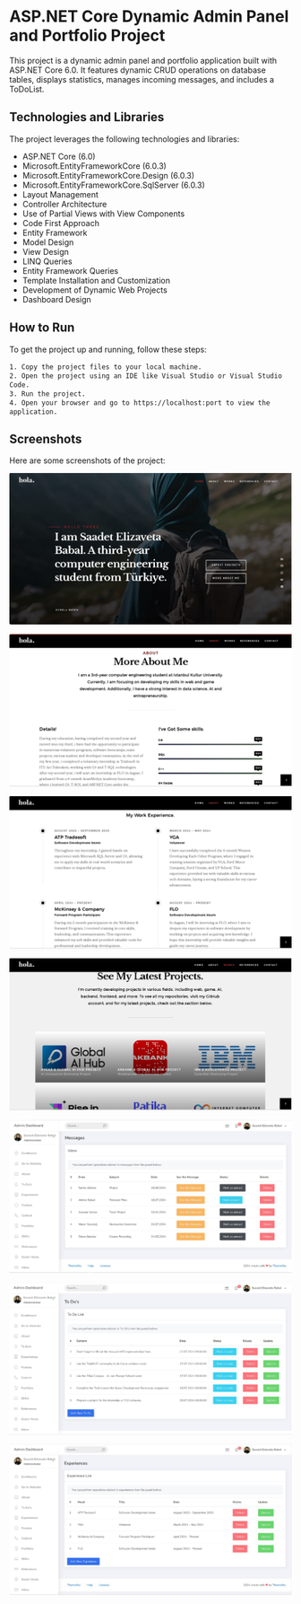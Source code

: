 # ASP.NET Core Dynamic Admin Panel and Portfolio Project

This project is a dynamic admin panel and portfolio application built with ASP.NET Core 6.0. It features dynamic CRUD operations on database tables, displays statistics, manages incoming messages, and includes a ToDoList.




## Technologies and Libraries

The project leverages the following technologies and libraries:

- ASP.NET Core (6.0)
- Microsoft.EntityFrameworkCore (6.0.3)
- Microsoft.EntityFrameworkCore.Design (6.0.3)
- Microsoft.EntityFrameworkCore.SqlServer (6.0.3)
- Layout Management
- Controller Architecture
- Use of Partial Views with View Components
- Code First Approach
- Entity Framework
- Model Design
- View Design
- LINQ Queries
- Entity Framework Queries
- Template Installation and Customization
- Development of Dynamic Web Projects
- Dashboard Design

  
## How to Run

To get the project up and running, follow these steps:

    1. Copy the project files to your local machine.
    2. Open the project using an IDE like Visual Studio or Visual Studio Code.
    3. Run the project.
    4. Open your browser and go to https://localhost:port to view the application.

    

  
## Screenshots
Here are some screenshots of the project:



![Ana Sayfa Görüntüsü](MyPortfolioUdemy1.jpg)

![Ana Sayfa Görüntüsü](MyPortfolioUdemy2.jpg)

![Ana Sayfa Görüntüsü](MyPortfolioUdemy3.jpg)

![Ana Sayfa Görüntüsü](MyPortfolioUdemy4.jpg)

![Ana Sayfa Görüntüsü](MyPortfolioUdemy5.jpg)

![Ana Sayfa Görüntüsü](MyPortfolioUdemy6.jpg)

![Ana Sayfa Görüntüsü](MyPortfolioUdemy7.jpg)

